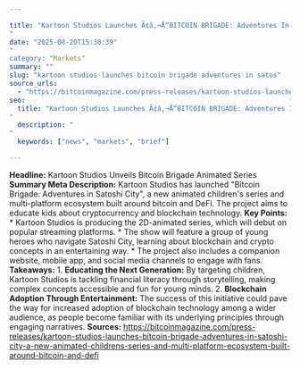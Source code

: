 ```yaml
---

title: "Kartoon Studios Launches Ã¢â‚¬Å“BITCOIN BRIGADE: Adventures In Satoshi CityÃ¢â‚¬Â'
"
date: "2025-08-20T15:30:39"
"
category: "Markets"
summary: ""
slug: "kartoon studios launches bitcoin brigade adventures in satos"
source_urls:
  - "https://bitcoinmagazine.com/press-releases/kartoon-studios-launches-bitcoin-brigade-adventures-in-satoshi-city-a-new-animated-childrens-series-and-multi-platform-ecosystem-built-around-bitcoin-and-defi"
seo:
  title: "Kartoon Studios Launches Ã¢â‚¬Å“BITCOIN BRIGADE: Adventures In Satoshi CityÃ¢â‚¬Â | Hash n Hedge'
"
  description: "
"
  keywords: ["news", "markets", "brief"]

---
```

**Headline:** Kartoon Studios Unveils Bitcoin Brigade Animated Series  **Summary Meta Description:** Kartoon Studios has launched "Bitcoin Brigade: Adventures in Satoshi City", a new animated children's series and multi-platform ecosystem built around bitcoin and DeFi. The project aims to educate kids about cryptocurrency and blockchain technology.  **Key Points:**  * Kartoon Studios is producing the 2D-animated series, which will debut on popular streaming platforms. * The show will feature a group of young heroes who navigate Satoshi City, learning about blockchain and crypto concepts in an entertaining way. * The project also includes a companion website, mobile app, and social media channels to engage with fans.  **Takeaways:**  1. **Educating the Next Generation:** By targeting children, Kartoon Studios is tackling financial literacy through storytelling, making complex concepts accessible and fun for young minds. 2. **Blockchain Adoption Through Entertainment:** The success of this initiative could pave the way for increased adoption of blockchain technology among a wider audience, as people become familiar with its underlying principles through engaging narratives.  **Sources:** https://bitcoinmagazine.com/press-releases/kartoon-studios-launches-bitcoin-brigade-adventures-in-satoshi-city-a-new-animated-childrens-series-and-multi-platform-ecosystem-built-around-bitcoin-and-defi 
